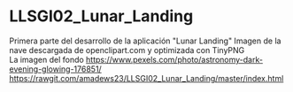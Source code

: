 # LLSGI02_Lunar_Landing
Primera parte del desarrollo de la aplicación "Lunar Landing"
Imagen de la nave descargada de openclipart.com y optimizada con TinyPNG  
La imagen del fondo https://www.pexels.com/photo/astronomy-dark-evening-glowing-176851/  
https://rawgit.com/amadews23/LLSGI02_Lunar_Landing/master/index.html
